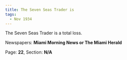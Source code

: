 ```yaml
---  
title: The Seven Seas Trader is  
tags:  
  - Nov 1934  
---  
```

  
The Seven Seas Trader is a total loss.  
  
Newspapers: **Miami Morning News or The Miami Herald**  
  
Page: **22**, Section: **N/A** 

